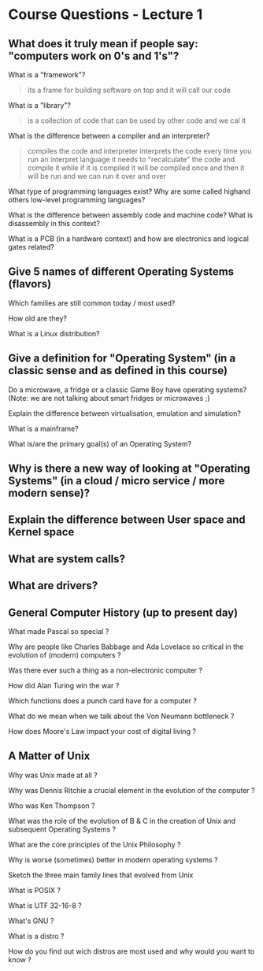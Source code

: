 # Course Questions - Lecture 1

## What does it truly mean if people say: "computers work on 0's and 1's"?

What is a "framework"?
> its a frame for building software on top and it will call our code

What is a "library"?
> is a collection of code that can be used by other code and we cal it

What is the difference between a compiler and an interpreter?
> compiles the code and interpreter interprets the code
> every time you run an interpret language it needs to "recalculate" the code and compile it
> while if it is compiled it will be compiled once and then it will be run and we can run it over and over

What type of programming languages exist? Why are some called highand others low-level programming languages?
>
What is the difference between assembly code and machine code? What is disassembly in this context?
>
What is a PCB (in a hardware context) and how are electronics and logical gates related?
>

## Give 5 names of different Operating Systems (flavors)

Which families are still common today / most used?
>
How old are they?
>
What is a Linux distribution?
>

## Give a definition for "Operating System" (in a classic sense and as defined in this course)

Do a microwave, a fridge or a classic Game Boy have operating systems? (Note: we are not talking about smart fridges or microwaves ;)
>
Explain the difference between virtualisation, emulation and simulation?
>
What is a mainframe?
>
What is/are the primary goal(s) of an Operating System?
>

## Why is there a new way of looking at "Operating Systems" (in a cloud / micro service / more modern sense)?
>

## Explain the difference between User space and Kernel space
>

## What are system calls?
>

## What are drivers?
>

## General Computer History (up to present day)

What made Pascal so special ?
>
Why are people like Charles Babbage and Ada Lovelace so critical in the evolution of (modern) computers ?
>
Was there ever such a thing as a non-electronic computer ?
>
How did Alan Turing win the war ?
>
Which functions does a punch card have for a computer ?
>
What do we mean when we talk about the Von Neumann bottleneck ?
>
How does Moore's Law impact your cost of digital living ?
>

## A Matter of Unix

Why was Unix made at all ?
>
Why was Dennis Ritchie a crucial element in the evolution of the computer ?
>
Who was Ken Thompson ?
>
What was the role of the evolution of B & C in the creation of Unix and subsequent Operating Systems ?
>
What are the core principles of the Unix Philosophy ?
>
Why is worse (sometimes) better in modern operating systems ?
>
Sketch the three main family lines that evolved from Unix
>
What is POSIX ?
>
What is UTF 32-16-8 ?
>
What's GNU ?
>
What is a distro ?
>
How do you find out wich distros are most used and why would you want to know ?
>
